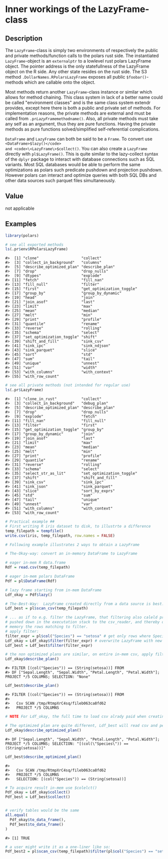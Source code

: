 

# Inner workings of the LazyFrame-class

## Description

The <code>LazyFrame</code>-class is simply two environments of
respectively the public and private methods/function calls to the polars
rust side. The instantiated <code>LazyFrame</code>-object is an
<code>externalptr</code> to a lowlevel rust polars LazyFrame object. The
pointer address is the only statefullness of the LazyFrame object on the
R side. Any other state resides on the rust side. The S3 method
<code>.DollarNames.RPolarsLazyFrame</code> exposes all public
<code style="white-space: pre;">$foobar()</code>-methods which are
callable onto the object.

Most methods return another <code>LazyFrame</code>-class instance or
similar which allows for method chaining. This class system in lack of a
better name could be called "environment classes" and is the same class
system extendr provides, except here there is both a public and private
set of methods. For implementation reasons, the private methods are
external and must be called from
<code>.pr$LazyFrame$methodname()</code>. Also, all private methods must
take any self as an argument, thus they are pure functions. Having the
private methods as pure functions solved/simplified self-referential
complications.

<code>DataFrame</code> and <code>LazyFrame</code> can both be said to be
a <code>Frame</code>. To convert use <code>\<DataFrame\>$lazy()</code>
and <code>\<LazyFrame\>$collect()</code>. You can also create a
<code>LazyFrame</code> directly with <code>pl$LazyFrame()</code>. This
is quite similar to the lazy-collect syntax of the <code>dplyr</code>
package to interact with database connections such as SQL variants. Most
SQL databases would be able to perform the same optimizations as polars
such predicate pushdown and projection pushdown. However polars can
interact and optimize queries with both SQL DBs and other data sources
such parquet files simultaneously.

## Value

not applicable

## Examples

``` r
library(polars)

# see all exported methods
ls(.pr$env$RPolarsLazyFrame)
```

    #>  [1] "clone"                   "collect"                
    #>  [3] "collect_in_background"   "columns"                
    #>  [5] "describe_optimized_plan" "describe_plan"          
    #>  [7] "drop"                    "drop_nulls"             
    #>  [9] "dtypes"                  "explode"                
    #> [11] "fetch"                   "fill_nan"               
    #> [13] "fill_null"               "filter"                 
    #> [15] "first"                   "get_optimization_toggle"
    #> [17] "group_by"                "group_by_dynamic"       
    #> [19] "head"                    "join"                   
    #> [21] "join_asof"               "last"                   
    #> [23] "limit"                   "max"                    
    #> [25] "mean"                    "median"                 
    #> [27] "melt"                    "min"                    
    #> [29] "print"                   "profile"                
    #> [31] "quantile"                "rename"                 
    #> [33] "reverse"                 "rolling"                
    #> [35] "schema"                  "select"                 
    #> [37] "set_optimization_toggle" "shift"                  
    #> [39] "shift_and_fill"          "sink_csv"               
    #> [41] "sink_ipc"                "sink_ndjson"            
    #> [43] "sink_parquet"            "slice"                  
    #> [45] "sort"                    "std"                    
    #> [47] "sum"                     "tail"                   
    #> [49] "unique"                  "unnest"                 
    #> [51] "var"                     "width"                  
    #> [53] "with_columns"            "with_context"           
    #> [55] "with_row_count"

``` r
# see all private methods (not intended for regular use)
ls(.pr$LazyFrame)
```

    #>  [1] "clone_in_rust"           "collect"                
    #>  [3] "collect_in_background"   "debug_plan"             
    #>  [5] "describe_optimized_plan" "describe_plan"          
    #>  [7] "drop"                    "drop_nulls"             
    #>  [9] "explode"                 "fetch"                  
    #> [11] "fill_nan"                "fill_null"              
    #> [13] "filter"                  "first"                  
    #> [15] "get_optimization_toggle" "group_by"               
    #> [17] "group_by_dynamic"        "join"                   
    #> [19] "join_asof"               "last"                   
    #> [21] "limit"                   "max"                    
    #> [23] "mean"                    "median"                 
    #> [25] "melt"                    "min"                    
    #> [27] "print"                   "profile"                
    #> [29] "quantile"                "rename"                 
    #> [31] "reverse"                 "rolling"                
    #> [33] "schema"                  "select"                 
    #> [35] "select_str_as_lit"       "set_optimization_toggle"
    #> [37] "shift"                   "shift_and_fill"         
    #> [39] "sink_csv"                "sink_ipc"               
    #> [41] "sink_json"               "sink_parquet"           
    #> [43] "slice"                   "sort_by_exprs"          
    #> [45] "std"                     "sum"                    
    #> [47] "tail"                    "unique"                 
    #> [49] "unnest"                  "var"                    
    #> [51] "with_columns"            "with_context"           
    #> [53] "with_row_count"

``` r
# Practical example ##
# First writing R iris dataset to disk, to illustrte a difference
temp_filepath = tempfile()
write.csv(iris, temp_filepath, row.names = FALSE)

# Following example illustrates 2 ways to obtain a LazyFrame

# The-Okay-way: convert an in-memory DataFrame to LazyFrame

# eager in-mem R data.frame
Rdf = read.csv(temp_filepath)

# eager in-mem polars DataFrame
Pdf = pl$DataFrame(Rdf)

# lazy frame starting from in-mem DataFrame
Ldf_okay = Pdf$lazy()

# The-Best-Way:  LazyFrame created directly from a data source is best...
Ldf_best = pl$scan_csv(temp_filepath)

# ... as if to e.g. filter the LazyFrame, that filtering also caleld predicate will be
# pushed down in the executation stack to the csv_reader, and thereby only bringing into
# memory the rows matching to filter.
# apply filter:
filter_expr = pl$col("Species") == "setosa" # get only rows where Species is setosa
Ldf_okay = Ldf_okay$filter(filter_expr) # overwrite LazyFrame with new
Ldf_best = Ldf_best$filter(filter_expr)

# the non optimized plans are similar, on entire in-mem csv, apply filter
Ldf_okay$describe_plan()
```

    #> FILTER [(col("Species")) == (String(setosa))] FROM
    #> DF ["Sepal.Length", "Sepal.Width", "Petal.Length", "Petal.Width"]; PROJECT */5 COLUMNS; SELECTION: "None"

``` r
Ldf_best$describe_plan()
```

    #> FILTER [(col("Species")) == (String(setosa))] FROM
    #> 
    #>   Csv SCAN /tmp/RtmpXrC4sq/fileb063ca8fd62
    #>   PROJECT */5 COLUMNS

``` r
# NOTE For Ldf_okay, the full time to load csv alrady paid when creating Rdf and Pdf

# The optimized plan are quite different, Ldf_best will read csv and perform filter simultaneously
Ldf_okay$describe_optimized_plan()
```

    #> DF ["Sepal.Length", "Sepal.Width", "Petal.Length", "Petal.Width"]; PROJECT */5 COLUMNS; SELECTION: "[(col(\"Species\")) == (String(setosa))]"

``` r
Ldf_best$describe_optimized_plan()
```

    #> 
    #>   Csv SCAN /tmp/RtmpXrC4sq/fileb063ca8fd62
    #>   PROJECT */5 COLUMNS
    #>   SELECTION: [(col("Species")) == (String(setosa))]

``` r
# To acquire result in-mem use $colelct()
Pdf_okay = Ldf_okay$collect()
Pdf_best = Ldf_best$collect()


# verify tables would be the same
all.equal(
  Pdf_okay$to_data_frame(),
  Pdf_best$to_data_frame()
)
```

    #> [1] TRUE

``` r
# a user might write it as a one-liner like so:
Pdf_best2 = pl$scan_csv(temp_filepath)$filter(pl$col("Species") == "setosa")
```
